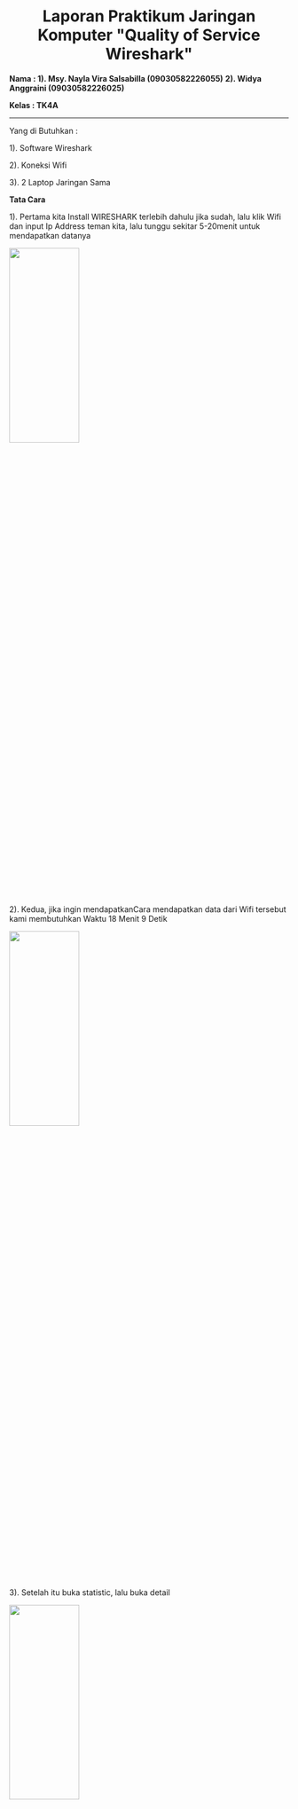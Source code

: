 <div style="text-align: center;">
    <h1> Laporan Praktikum Jaringan Komputer "Quality of Service Wireshark" </h1>
</div>

**Nama : 1). Msy. Nayla Vira Salsabilla (09030582226055)**
       **2). Widya Anggraini (09030582226025)**

**Kelas : TK4A** 

------------------
Yang di Butuhkan :

1). Software Wireshark


2). Koneksi Wifi

3). 2 Laptop Jaringan Sama

**Tata Cara**

1). Pertama kita Install WIRESHARK terlebih dahulu jika sudah, lalu klik Wifi dan input Ip Address teman kita, lalu tunggu sekitar 5-20menit untuk mendapatkan datanya

<img src="https://github.com/Naylavira/Laporan-Jaringan-Komputer/assets/151722965/9680abb8-f2e2-480b-b118-c3153dda323d" width=50% height=30%>

2). Kedua, jika ingin mendapatkanCara mendapatkan data dari Wifi tersebut kami membutuhkan Waktu 18 Menit 9 Detik

<img src="https://github.com/Naylavira/Laporan-Jaringan-Komputer/assets/151722965/67cd6e0b-aeb1-4974-854c-51313c10af31" width=50% height=30%>

3). Setelah itu buka statistic, lalu buka detail 

<img src="https://github.com/Naylavira/Laporan-Jaringan-Komputer/assets/151722965/0ee7879c-f862-4670-b345-72896831f960" width=50% height=30%>

4). Kemudian kita  lakukan perhitungan untuk menghitung hasil bytes (Throughtput)

<img src="https://github.com/Naylavira/Laporan-Jaringan-Komputer/assets/151722965/0ea12c2d-4b99-43a0-8a6a-e4f8fc9def4c" width=50% height=30%>

5). Setelah itu kita hitung packet loss dulu gaisss

<img src="https://github.com/Naylavira/Laporan-Jaringan-Komputer/assets/151722965/9246f53e-9416-469c-a7af-1e9faa81e9bb" width=50% height=30%>

6). Setelah kita hitung Throughtput dan Packet Loss, kita export paket ke csv untuk menghitung jitter dan delay

<img src="https://github.com/Naylavira/Laporan-Jaringan-Komputer/assets/151722965/30a4c0e7-3a85-4d8b-bbc8-0948118c1403" width=50% height=30%>

7). Lanjut ke File Excel beserta Perhitungan Jitter dan Delay, setelah itu selesai

<img src="https://github.com/Naylavira/Laporan-Jaringan-Komputer/assets/151722965/751f24b6-63a4-4200-a473-fe306062a180" width=50% height=30%>

<img src="https://github.com/Naylavira/Laporan-Jaringan-Komputer/assets/151722965/472adf5d-cce5-4935-8408-9d0bd9a8c978" width=50% height=30%>

<img src="https://github.com/Naylavira/Laporan-Jaringan-Komputer/assets/151722965/17177e9b-a97a-41dc-aa3f-9fcf6275d3e8" width=50% height=30%>







